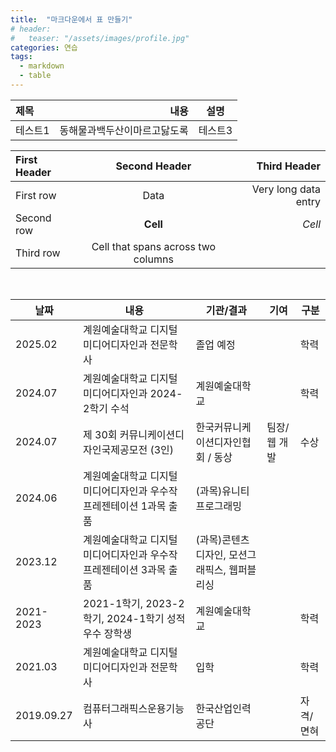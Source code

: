 ```yaml
---
title:  "마크다운에서 표 만들기"
# header:
#   teaser: "/assets/images/profile.jpg"
categories: 연습
tags:
  - markdown
  - table
---
```



|제목        |내용  |설명     |
|:------|---:|:---:|
|테스트1|동해물과백두산이마르고닳도록|테스트3|

   

| First Header  | Second Header | Third Header         |
| :------------ | :-----------: | -------------------: |
| First row     | Data          | Very long data entry |
| Second row    | **Cell**      | *Cell*               |
| Third row     | Cell that spans across two columns  ||   
   

<br>

| 날짜       	| 내용                                                               	| 기관/결과                                    	| 기여         	| 구분      	|
|------------	|--------------------------------------------------------------------	|----------------------------------------------	|--------------	|-----------	|
| 2025.02    	| 계원예술대학교 디지털미디어디자인과 전문학사                       	| 졸업 예정                                    	|              	| 학력      	|
| 2024.07    	| 계원예술대학교 디지털미디어디자인과 2024-2학기 수석                	| 계원예술대학교                               	|              	| 학력      	|
| 2024.07    	| 제 30회 커뮤니케이션디자인국제공모전 (3인)                         	| 한국커뮤니케이션디자인협회 / 동상            	| 팀장/웹 개발 	| 수상      	|
| 2024.06    	| 계원예술대학교 디지털미디어디자인과 우수작 프레젠테이션 1과목 출품 	| (과목)유니티프로그래밍                       	|              	|           	|
| 2023.12    	| 계원예술대학교 디지털미디어디자인과 우수작 프레젠테이션 3과목 출품 	| (과목)콘텐츠디자인, 모션그래픽스, 웹퍼블리싱 	|              	|           	|
| 2021-2023  	| 2021-1학기, 2023-2학기, 2024-1학기 성적우수 장학생                 	| 계원예술대학교                               	|              	| 학력      	|
| 2021.03    	| 계원예술대학교 디지털미디어디자인과 전문학사                       	| 입학                                         	|              	| 학력      	|
| 2019.09.27 	| 컴퓨터그래픽스운용기능사                                           	| 한국산업인력공단                             	|              	| 자격/면혀 	|g